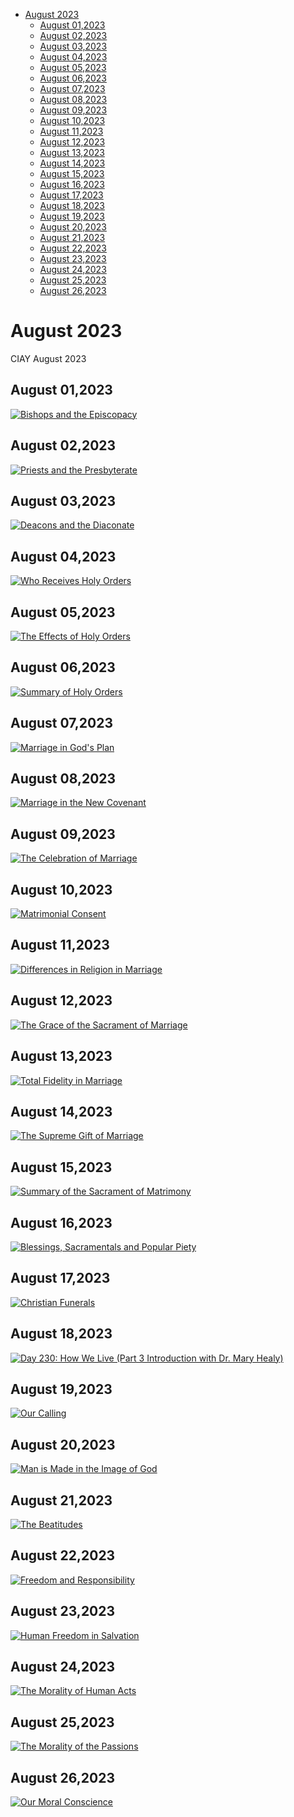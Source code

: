 <!-- toc -->

- [August 2023](#august-2023)
  * [August 01,2023](#august-012023)
  * [August 02,2023](#august-022023)
  * [August 03,2023](#august-032023)
  * [August 04,2023](#august-042023)
  * [August 05,2023](#august-052023)
  * [August 06,2023](#august-062023)
  * [August 07,2023](#august-072023)
  * [August 08,2023](#august-082023)
  * [August 09,2023](#august-092023)
  * [August 10,2023](#august-102023)
  * [August 11,2023](#august-112023)
  * [August 12,2023](#august-122023)
  * [August 13,2023](#august-132023)
  * [August 14,2023](#august-142023)
  * [August 15,2023](#august-152023)
  * [August 16,2023](#august-162023)
  * [August 17,2023](#august-172023)
  * [August 18,2023](#august-182023)
  * [August 19,2023](#august-192023)
  * [August 20,2023](#august-202023)
  * [August 21,2023](#august-212023)
  * [August 22,2023](#august-222023)
  * [August 23,2023](#august-232023)
  * [August 24,2023](#august-242023)
  * [August 25,2023](#august-252023)
  * [August 26,2023](#august-262023)

<!-- tocstop -->

# August 2023 #
CIAY August 2023

## August 01,2023 ##

[![Bishops and the Episcopacy](https://raw.githubusercontent.com/linusjf/CIAY/main/August/jpgs/Day213.jpg)](https://youtu.be/txIcs7Br_N8 "Bishops and the Episcopacy")

## August 02,2023 ##

[![Priests and the Presbyterate](https://raw.githubusercontent.com/linusjf/CIAY/main/August/jpgs/Day214.jpg)](https://youtu.be/5KW-iiNKjnk "Priests and the Presbyterate")

## August 03,2023 ##

[![Deacons and the Diaconate](https://raw.githubusercontent.com/linusjf/CIAY/main/August/jpgs/Day215.jpg)](https://youtu.be/l32nsX1W1Xc "Deacons and the Diaconate")

## August 04,2023 ##

[![Who Receives Holy Orders](https://raw.githubusercontent.com/linusjf/CIAY/main/August/jpgs/Day216.jpg)](https://youtu.be/qOx4XPYGiiE "Who Receives Holy Orders")

## August 05,2023 ##

[![The Effects of Holy Orders](https://raw.githubusercontent.com/linusjf/CIAY/main/August/jpgs/Day217.jpg)](https://youtu.be/mhgMt9ifDzU "The Effects of Holy Orders")

## August 06,2023 ##

[![Summary of Holy Orders](https://raw.githubusercontent.com/linusjf/CIAY/main/August/jpgs/Day218.jpg)](https://youtu.be/EGyqbOG1ha0 "Summary of Holy Orders")

## August 07,2023 ##

[![Marriage in God's Plan](https://raw.githubusercontent.com/linusjf/CIAY/main/August/jpgs/Day219.jpg)](https://youtu.be/NnggjPbIOM8 "Marriage in God's Plan")

## August 08,2023 ##

[![Marriage in the New Covenant](https://raw.githubusercontent.com/linusjf/CIAY/main/August/jpgs/Day220.jpg)](https://youtu.be/0m_nS6S-S0w "Marriage in the New Covenant")

## August 09,2023 ##

[![The Celebration of Marriage](https://raw.githubusercontent.com/linusjf/CIAY/main/August/jpgs/Day221.jpg)](https://youtu.be/09FZr258Ob4 "The Celebration of Marriage")

## August 10,2023 ##

[![Matrimonial Consent](https://raw.githubusercontent.com/linusjf/CIAY/main/August/jpgs/Day222.jpg)](https://youtu.be/6vhX6PJ2f-M "Matrimonial Consent")

## August 11,2023 ##

[![Differences in Religion in Marriage](https://raw.githubusercontent.com/linusjf/CIAY/main/August/jpgs/Day223.jpg)](https://youtu.be/KvfoCzGc6W8 "Differences in Religion in Marriage")

## August 12,2023 ##

[![The Grace of the Sacrament of Marriage](https://raw.githubusercontent.com/linusjf/CIAY/main/August/jpgs/Day224.jpg)](https://youtu.be/lfzccL6v4YI "The Grace of the Sacrament of Marriage")

## August 13,2023 ##

[![Total Fidelity in Marriage](https://raw.githubusercontent.com/linusjf/CIAY/main/August/jpgs/Day225.jpg)](https://youtu.be/QmixPmwXOi8 "Total Fidelity in Marriage")

## August 14,2023 ##

[![The Supreme Gift of Marriage](https://raw.githubusercontent.com/linusjf/CIAY/main/August/jpgs/Day226.jpg)](https://youtu.be/D_V1oXAOcz0 "The Supreme Gift of Marriage")

## August 15,2023 ##

[![Summary of the Sacrament of Matrimony](https://raw.githubusercontent.com/linusjf/CIAY/main/August/jpgs/Day227.jpg)](https://youtu.be/83SuhS7L37E "Summary of the Sacrament of Matrimony")

## August 16,2023 ##

[![Blessings, Sacramentals and Popular Piety](https://raw.githubusercontent.com/linusjf/CIAY/main/August/jpgs/Day228.jpg)](https://youtu.be/T7vA4Cubyts "Blessings, Sacramentals and Popular Piety")

## August 17,2023 ##

[![Christian Funerals](https://raw.githubusercontent.com/linusjf/CIAY/main/August/jpgs/Day229.jpg)](https://youtu.be/GV9OuM48bLQ "Christian Funerals")

## August 18,2023 ##

[![Day 230: How We Live (Part 3 Introduction with Dr. Mary Healy)](https://raw.githubusercontent.com/linusjf/CIAY/main/August/jpgs/Day230.jpg)](https://youtu.be/v9fwoRRn6JA "Day 230: How We Live (Part 3 Introduction with Dr. Mary Healy)")

## August 19,2023 ##

[![Our Calling](https://raw.githubusercontent.com/linusjf/CIAY/main/August/jpgs/Day231.jpg)](https://youtu.be/j71lYxxZXaA "Our Calling")

## August 20,2023 ##

[![Man is Made in the Image of God](https://raw.githubusercontent.com/linusjf/CIAY/main/August/jpgs/Day232.jpg)](https://youtu.be/vx0Iqjc1IL8 "Man is Made in the Image of God")

## August 21,2023 ##

[![The Beatitudes](https://raw.githubusercontent.com/linusjf/CIAY/main/August/jpgs/Day233.jpg)](https://youtu.be/6sZgZGjZzUs "The Beatitudes")

## August 22,2023 ##

[![Freedom and Responsibility](https://raw.githubusercontent.com/linusjf/CIAY/main/August/jpgs/Day234.jpg)](https://youtu.be/fI6gSUIXRyc "Freedom and Responsibility")

## August 23,2023 ##

[![Human Freedom in Salvation](https://raw.githubusercontent.com/linusjf/CIAY/main/August/jpgs/Day235.jpg)](https://youtu.be/JP4BCdM2gzg "Human Freedom in Salvation")

## August 24,2023 ##

[![The Morality of Human Acts](https://raw.githubusercontent.com/linusjf/CIAY/main/August/jpgs/Day236.jpg)](https://youtu.be/NQffS_mBAYo "The Morality of Human Acts")

## August 25,2023 ##

[![The Morality of the Passions](https://raw.githubusercontent.com/linusjf/CIAY/main/August/jpgs/Day237.jpg)](https://youtu.be/kuaf3NY197o "The Morality of the Passions")

## August 26,2023 ##

[![Our Moral Conscience](https://raw.githubusercontent.com/linusjf/CIAY/main/August/jpgs/Day238.jpg)](https://youtu.be/6wGaMraZc_Y "Our Moral Conscience")
